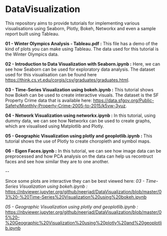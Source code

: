# DataVisualization
This repository aims to provide tutorials for implementing various visualisations using Seaborn, Plotly, Bokeh, Networkx and even a sample report built using Tableau.

**01 - Winter Olympics Analysis - Tableau.pdf :** This file has a demo of the kind of plots you can make using Tableau. The data used for this tutorial is the Winter Olympics data.

**02 - Introduction to Data Visualization with Seaborn.ipynb :** Here, we can see how Seaborn can be used for exploratory data analysis. The dataset used for this visualisation can be found here https://think.cs.vt.edu/corgis/csv/graduates/graduates.html.

**03 - Time-Series Visualization using bokeh.ipynb :** This tutorial shows how Bokeh can be used to create interactive visuals. The dataset is the SF Property Crime data that is available here: https://data.sfgov.org/Public-Safety/Monthly-Property-Crime-2005-to-2015/k5vw-3yuz.

**04 - Network Visualization using networkx.ipynb :** In this tutorial, using dummy data, we can see how Networkx can be used to create graphs, which are visualised using Matplotlib and Plotly.

**05 - Geographic Visualization using plotly and geoplotlib.ipynb :** This tutorial shows the use of Plotly to create choropleth and symbol maps.

**06 - Eigen Faces.ipynb :** In this tutorial, we can see how image data can be preprocessed and how PCA analysis on the data can help us recontruct faces and see how similar they are to one another.

--

Since some plots are interactive they can be best viewed here: 
*03 - Time-Series Visualization using bokeh.ipynb :* https://nbviewer.jupyter.org/github/neerjad/DataVisualization/blob/master/03%20-%20Time-Series%20Visualization%20using%20bokeh.ipynb

*05 - Geographic Visualization using plotly and geoplotlib.ipynb :* https://nbviewer.jupyter.org/github/neerjad/DataVisualization/blob/master/05%20-%20Geographic%20Visualization%20using%20plotly%20and%20geoplotlib.ipynb

